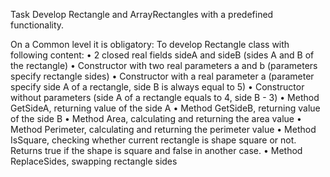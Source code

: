 Task
Develop Rectangle and ArrayRectangles with a predefined functionality.

On a Common level it is obligatory:
To develop Rectangle class with following content:
• 2 closed real fields sideA and sideB (sides А and В of the rectangle)
• Constructor with two real parameters a and b (parameters specify rectangle
sides)
• Constructor with a real parameter a (parameter specify side А of a rectangle,
side B is always equal to 5)
• Constructor without parameters (side А of a rectangle equals to 4, side В - 3)
• Method GetSideA, returning value of the side А
• Method GetSideВ, returning value of the side В
• Method Area, calculating and returning the area value
• Method Perimeter, calculating and returning the perimeter value
• Method IsSquare, checking whether current rectangle is shape square or not.
Returns true if the shape is square and false in another case.
• Method ReplaceSides, swapping rectangle sides